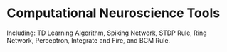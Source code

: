 # Computational Neuroscience Tools

Including: TD Learning Algorithm, Spiking Network, STDP Rule, Ring Network, Perceptron, Integrate and Fire, and BCM Rule.
